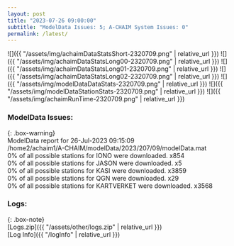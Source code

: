 ```yaml
---
layout: post
title: "2023-07-26 09:00:00"
subtitle: "ModelData Issues: 5; A-CHAIM System Issues: 0"
permalink: /latest/
---
```


![]({{ "/assets/img/achaimDataStatsShort-2320709.png" | relative_url }})
![]({{ "/assets/img/achaimDataStatsLong00-2320709.png" | relative_url }})
![]({{ "/assets/img/achaimDataStatsLong01-2320709.png" | relative_url }})
![]({{ "/assets/img/achaimDataStatsLong02-2320709.png" | relative_url }})
![]({{ "/assets/img/modelDataDataStats-2320709.png" | relative_url }})
![]({{ "/assets/img/modelDataStationStats-2320709.png" | relative_url }})
![]({{ "/assets/img/achaimRunTime-2320709.png" | relative_url }})


### ModelData Issues:  
  
{: .box-warning}  
 ModelData report for 26-Jul-2023 09:15:09   
 /home2/achaim1/A-CHAIM/modelData/2023/207/09/modelData.mat   
 0% of all possible stations for IONO were downloaded. x854   
 0% of all possible stations for JASON were downloaded. x5   
 0% of all possible stations for KASI were downloaded. x3859   
 0% of all possible stations for QGN were downloaded. x29   
 0% of all possible stations for KARTVERKET were downloaded. x3568   
  


### Logs:  
  
{: .box-note}  
[Logs.zip]({{ "/assets/other/logs.zip" | relative_url }})  
[Log Info]({{ "/logInfo" | relative_url }})  
